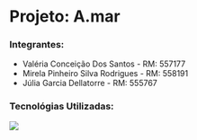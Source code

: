 <h1> Projeto: A.mar </h1>

### Integrantes:
- Valéria Conceição Dos Santos - RM: 557177
- Mirela Pinheiro Silva Rodrigues - RM: 558191
- Júlia Garcia Dellatorre - RM: 555767

### Tecnológias Utilizadas:
<img src="https://skillicons.dev/icons?i=html,css,js,git,github"/>
